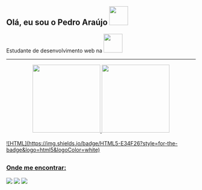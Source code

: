


## Olá, eu sou o Pedro Araújo <img src="https://media0.giphy.com/media/yUPOIihbfS3A7v0vML/giphy.gif?cid=790b761171163e09404a86cd4c52a51458a4b56a216b95aa&rid=giphy.gif&ct=s" width="50"></h2>


<p>Estudante de desenvolvimento web na <img src="https://media4.giphy.com/media/AuOc4PopTVr2YJPvbu/giphy.gif?cid=ecf05e47jf5n8ucx2h8953gk8vr0vr9oz4olijclwvyhgyg7&rid=giphy.gif&ct=s" width="50"></p>


---

<div align="center">
  <a href="https://github.com/Pedroshalom">
  <img height="180em" src="https://github-readme-stats.vercel.app/api?username=Pedroshalom&show_icons=true&theme=highcontrast&include_all_commits=true&count_private=true"/>
  <img height="180em" src="https://github-readme-stats.vercel.app/api/top-langs/?username=Pedroshalom&layout=compact&langs_count=7&theme=highcontrast"/>
</div>
   <div style="display: inline_block"><br>
![HTML](https://img.shields.io/badge/HTML5-E34F26?style=for-the-badge&logo=html5&logoColor=white)
  </div>
  
  ##
  
  <div> 
  <h3 align="left">Onde me encontrar:</h3>
   <a href="https://www.linkedin.com/in/pedro-manoel-santos/" alt="Linkedin">
  <img src="https://img.shields.io/badge/-Linkedin-0e76a8?style=flat-square&logo=Linkedin&logoColor=white&link=https://www.linkedin.com/in/rodrigosakae/" /></a>

  <a href="http://wa.me/+5584987836762" alt="WhatsApp">
  <img src="https://img.shields.io/badge/-WhatsApp-25d366?style=flat-square&labelColor=25d366&logo=whatsapp&logoColor=white&link=http://wa.me/+5584987836762"/></a>

  <a href="https://www.instagram.com/pedrinho_shalom/" alt="Instagram">
  <img src="https://img.shields.io/badge/-Instagram-DF0174?style=flat-square&labelColor=DF0174&logo=instagram&logoColor=white&link=https://www.instagram.com/rsakae/"/></a>
</p> 
